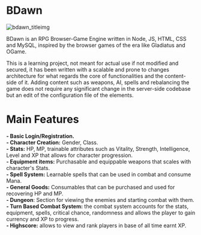 # BDawn

![bdawn_titleimg](https://user-images.githubusercontent.com/20478938/210633677-03525d0d-b18d-4e1f-a74a-e2733523c9dc.png)

BDawn is an RPG Browser-Game Engine written in Node, JS, HTML, CSS and MySQL, inspired by the browser games of the era like Gladiatus and OGame.

This is a learning project, not meant for actual use if not modified and secured, it has been written with a scalable and prone to changes architecture for what regards the core of functionalities and the content-side of it. Adding content such as weapons, AI, spells and rebalancing the game does not require any significant change in the server-side codebase but an edit of the configuration file of the elements.

<h1>Main Features</h1>
<b>- Basic Login/Registration.</b> <BR>
<b>- Character Creation:</b> Gender, Class. <BR>
<b>- Stats:</b> HP, MP, trainable attributes such as Vitality, Strength, Intelligence, Level and XP that allows for character progression.<BR>
<b>- Equipment items:</b> Purchasable and equippable weapons that scales with character's Stats. <BR>
<b>- Spell System:</b> Learnable spells that can be used in combat and consume Mana. <BR>
<b>- General Goods:</b> Consumables that can be purchased and used for recovering HP and MP. <BR>
<b>- Dungeon</b>: Section for viewing the enemies and starting combat with them.<BR>
<b>- Turn Based Combat System:</b> the combat system accounts for the stats, equipment, spells, critical chance, randomness and allows the player to gain currency and XP to progress.<BR>
<b>- Highscore:</b> allows to view and rank players in base of all time earnt XP.<BR>
